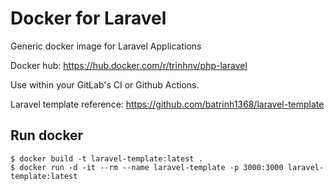 # Docker for Laravel

Generic docker image for Laravel Applications

Docker hub: https://hub.docker.com/r/trinhnv/php-laravel

Use within your GitLab's CI or Github Actions.

Laravel template reference: https://github.com/batrinh1368/laravel-template

## Run docker
```
$ docker build -t laravel-template:latest .
$ docker run -d -it --rm --name laravel-template -p 3000:3000 laravel-template:latest
```
